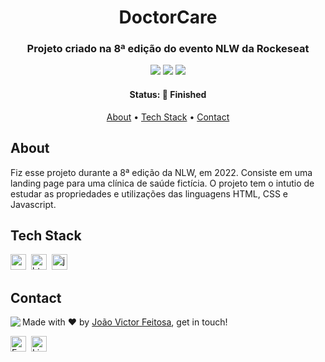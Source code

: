 <h1 align="center">
	DoctorCare
</h1>

<h3 align="center">
	Projeto criado na 8ª edição do evento NLW da Rockeseat 
</h3>

<p align="center">
	<img src="https://img.shields.io/github/repo-size/joaovvf/doctorcare?color=green"/>
	<img src="https://img.shields.io/github/languages/count/joaovvf/doctorcare?color=green"/>
	<img src="https://img.shields.io/github/contributors/joaovvf/doctorcare?color=green"/>
</p>

<h4 align="center">
	Status: 🚀 Finished
</h4>

<p align="center">
	<a href="#about">About</a> •
	<a href="#tech-stack">Tech Stack</a> •
	<a href="#contact">Contact</a> 
</p>

## About
Fiz esse projeto durante a 8ª edição da NLW, em 2022. Consiste em uma landing page para uma clínica de saúde fictícia.
O projeto tem o intutio de estudar as propriedades e utilizações das linguagens HTML, CSS e Javascript.

## Tech Stack
<img src="https://img.shields.io/badge/Css3-05122A?style=flat&logo=css3" alt="css3 Badge" height="25">&nbsp;
<img src="https://img.shields.io/badge/Html5-05122A?style=flat&logo=html5" alt="html5 Badge" height="25">&nbsp;
<img src="https://img.shields.io/badge/Javascript-05122A?style=flat&logo=javascript" alt="javascript Badge" height="25">&nbsp;

## Contact
<img align="left" src="https://avatars.githubusercontent.com/joaovvf?size=100">

Made with ❤️ by [João Victor Feitosa](https://github.com/joaovvf), get in touch!

<a href="mailto:joaovvfeitosa@gmail.com" target="_blank"><img src="https://img.shields.io/badge/Email-D14836?style=flat&logo=gmail&logoColor=white" alt="Email Badge" height="25"></a>&nbsp;
<a href="https://www.linkedin.com/in/joão-victor-viana-feitosa-a1561617a" target="_blank"><img src="https://img.shields.io/badge/Linkedin-0077B5?style=flat&logo=linkedin&logoColor=white" alt="LinkedIn Badge" height="25"></a>&nbsp;

<br clear="left"/>
